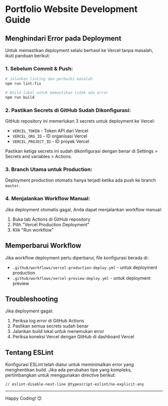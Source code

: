 # Portfolio Website Development Guide

## Menghindari Error pada Deployment

Untuk memastikan deployment selalu berhasil ke Vercel tanpa masalah, ikuti panduan berikut:

### 1. Sebelum Commit & Push:

```bash
# Jalankan linting dan perbaiki masalah
npm run lint:fix

# Build lokal untuk memastikan tidak ada error
npm run build
```

### 2. Pastikan Secrets di GitHub Sudah Dikonfigurasi:

GitHub repository ini memerlukan 3 secrets untuk deployment ke Vercel:
- `VERCEL_TOKEN` - Token API dari Vercel
- `VERCEL_ORG_ID` - ID organisasi Vercel
- `VERCEL_PROJECT_ID` - ID proyek Vercel

Pastikan ketiga secrets ini sudah dikonfigurasi dengan benar di Settings > Secrets and variables > Actions.

### 3. Branch Utama untuk Production:

Deployment production otomatis hanya terjadi ketika ada push ke branch `master`.

### 4. Menjalankan Workflow Manual:

Jika deployment otomatis gagal, Anda dapat menjalankan workflow manual:
1. Buka tab Actions di GitHub repository
2. Pilih "Vercel Production Deployment"
3. Klik "Run workflow"

## Memperbarui Workflow

Jika workflow deployment perlu diperbarui, file konfigurasi berada di:
- `.github/workflows/vercel-production-deploy.yml` - untuk deployment production
- `.github/workflows/vercel-preview-deploy.yml` - untuk deployment preview

## Troubleshooting

Jika deployment gagal:
1. Periksa log error di GitHub Actions
2. Pastikan semua secrets sudah benar
3. Jalankan build lokal untuk menemukan error
4. Periksa koneksi Vercel dengan GitHub di dashboard Vercel

## Tentang ESLint

Konfigurasi ESLint telah diatur untuk meminimalkan error yang menghentikan build. Jika ada perubahan tipe yang kompleks, pertimbangkan untuk menggunakan directive berikut:

```tsx
// eslint-disable-next-line @typescript-eslint/no-explicit-any
```

---

Happy Coding! 😊
